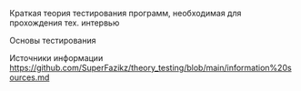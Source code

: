 Краткая теория тестирования программ, необходимая для прохождения тех. интервью

Основы тестирования

Источники информации
https://github.com/SuperFazikz/theory_testing/blob/main/information%20sources.md

